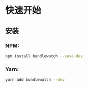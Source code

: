 # 快速开始




## 安装




### NPM:


```bash
npm install bundlewatch --save-dev
```


### Yarn:

```bash
yarn add bundlewatch --dev
```
